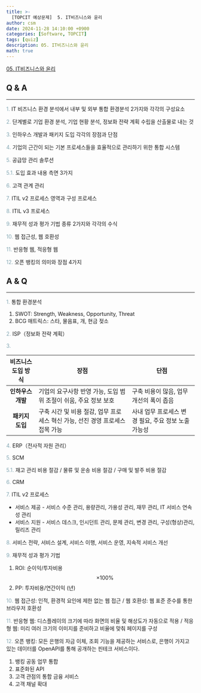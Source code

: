 ```yaml
---
title: >-
  [TOPCIT 예상문제]  5. IT비즈니스와 윤리
author: csm
date: 2024-11-28 14:10:00 +0900
categories: [Software, TOPCIT]
tags: [quiz]
description: 05. IT비즈니스와 윤리
math: true
---
```


[05. IT비즈니스와 윤리](https://www.topcit.or.kr/upload/edubox/essence/ess_ko_05/index.html)


## Q & A
---
<span style="color:#85a8b4"> 1.</span> IT 비즈니스 환경 분석에서 내부 및 외부 통합 환경분석 2가지와 각각의 구성요소

<span style="color:#85a8b4"> 2.</span> 단계별로 기업 환경 분석, 기업 현황 분석, 정보화 전략 계획 수립을 산출물로 내는 것    

<span style="color:#85a8b4"> 3.</span> 인하우스 개발과 패키지 도입 각각의 장점과 단점

<span style="color:#85a8b4"> 4.</span> 기업의 근간이 되는 기본 프로세스들을 효율적으로 관리하기 위한 통합 시스템      

<span style="color:#85a8b4"> 5.</span> 공급망 관리 솔루션      

<span style="color:#85a8b4"> 5.1.</span> 도입 효과 내용 측면 3가지 

<span style="color:#85a8b4"> 6.</span> 고객 관계 관리    

<span style="color:#85a8b4"> 7.</span> ITIL v2 프로세스 영역과 구성 프로세스  

<span style="color:#85a8b4"> 8.</span> ITIL v3 프로세스    

<span style="color:#85a8b4"> 9.</span> 재무적 성과 평가 기법 종류 2가지와 각각의 수식   

<span style="color:#85a8b4"> 10.</span> 웹 접근성, 웹 호환성   

<span style="color:#85a8b4"> 11.</span> 반응형 웹, 적응형 웹   

<span style="color:#85a8b4"> 12.</span> 오픈 뱅킹의 의미와 장점 4가지   

## A & Q
---
<span style="color:#85a8b4"> 1.</span> 통합 환경분석  
1) SWOT: Strength, Weakness, Opportunity, Threat  
2) BCG 매트릭스: 스타, 물음표, 개, 현금 젖소  

<span style="color:#85a8b4"> 2.</span> ISP（정보화 전략 계획）    

<span style="color:#85a8b4"> 3.</span> 


| 비즈니스 도입 방식 | 장점       | 단점       | 
|:----------------:|----------------|----------------|
| **인하우스 개발**   | 기업의 요구사항 반영 가능, 도입 범위 조절이 쉬움, 주요 정보 보호   | 구축 비용이 많음, 업무 개선의 폭이 좁음   |
| **패키지 도입**   | 구축 시간 및 비용 절감, 업무 프로세스 혁신 가능, 선진 경영 프로세스 접목 가능   | 사내 업무 프로세스 변경 필요, 주요 정보 노출 가능성   |

<span style="color:#85a8b4"> 4.</span> ERP（전사적 자원 관리）      

<span style="color:#85a8b4"> 5.</span> SCM      

<span style="color:#85a8b4"> 5.1.</span> 재고 관리 비용 절감 / 물류 및 운송 비용 절감 / 구매 및 발주 비용 절감   

<span style="color:#85a8b4"> 6.</span> CRM    

<span style="color:#85a8b4"> 7.</span> ITIL v2 프로세스  
- 서비스 제공 - 서비스 수준 관리, 용량관리, 가용성 관리, 재무 관리, IT 서비스 연속성 관리    
- 서비스 지원 - 서비스 데스크, 인시던트 관리, 문제 관리, 변경 관리, 구성(형상)관리, 릴리즈 관리    

<span style="color:#85a8b4"> 8.</span> 서비스 전략, 서비스 설계, 서비스 이행, 서비스 운영, 지속적 서비스 개선    

<span style="color:#85a8b4"> 9.</span> 재무적 성과 평가 기법  
1) ROI: 순이익/투자비용 $$ \times 100\% $$  
2) PP: 투자비용/연간이익 (년)

<span style="color:#85a8b4"> 10.</span> 웹 접근성: 인적, 환경적 요인에 제한 없는 웹 접근 / 웹 호환성: 웹 표준 준수를 통한 브라우저 호환성   

<span style="color:#85a8b4"> 11.</span> 반응형 웹: 디스플레이의 크기에 따라 화면의 비율 및 해상도가 자동으로 적용 / 적응형 웹: 미리 여러 크기의 이미지를 준비하고 비율에 맞춰 페이지를 구성     

<span style="color:#85a8b4"> 12.</span> 오픈 뱅킹: 모든 은행의 자금 이체, 조회 기능을 제공하는 서비스로, 은행이 가지고 있는 데이터를 OpenAPI를 통해 공개하는 핀테크 서비스이다.  
1) 뱅킹 공동 업무 통합  
2) 표준화된 API  
3) 고객 관점의 통합 금융 서비스  
4) 고객 채널 확대  
  
